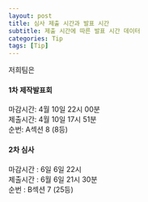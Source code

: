 ```yaml
---
layout: post
title: 심사 제출 시간과 발표 시간
subtitle: 제출 시간에 따른 발표 시간 데이터
categories: Tip
tags: [Tip]
---
```


저희팀은

#### 1차 제작발표회 
마감시간: 4월 10일 22시 00분  
제출시간: 4월 10일 17시 51분  
순번: A섹션 8 (8등)


#### 2차 심사
마감시간 : 6일 6일 22시  
제출시간 : 6월 6일 21시 30분  
순번 :  B섹션 7 (25등)
